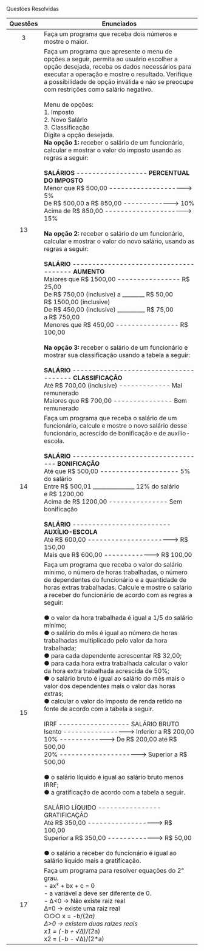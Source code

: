 Questões Resolvidas 

| Questões | Enunciados |
| :-------------: | ------------- |
| 3 | Faça um programa que receba dois números e mostre o maior. |
| 13 | Faça um programa que apresente o menu de opções a seguir, permita ao usuário escolher a opção desejada, receba os dados necessários para executar a operação e mostre o resultado. Verifique a possibilidade de opção inválida e não se preocupe com restrições como salário negativo. <br> <br> Menu de opções: <br> 1. Imposto <br> 2. Novo Salário <br> 3. Classificação <br> Digite a opção desejada. <br> **Na opção 1:** receber o salário de um funcionário, calcular e mostrar o valor do imposto usando as regras a seguir: <br> <br> **SALÁRIOS** ------------------ **PERCENTUAL DO IMPOSTO** <br> Menor que R$ 500,00 --------------------> 5% <br> De R$ 500,00 a R$ 850,00 -------------> 10% <br> Acima de R$ 850,00 ---------------------> 15% <br> <br> **Na opção 2:** receber o salário de um funcionário, calcular e mostrar o valor do novo salário, usando as regras a seguir: <br> <br> **SALÁRIO** -------------------------------------- **AUMENTO** <br> Maiores que R$ 1500,00 ---------------- R$ 25,00 <br> De R$ 750,00 (inclusive) a ________ R$ 50,00  <br> R$ 1500,00 (inclusive)  <br> De R$ 450,00 (inclusive) __________ R$ 75,00 <br> a R$ 750,00  <br> Menores que R$ 450,00 ---------------- R$ 100,00 <br> <br> **Na opção 3:** receber o salário de um funcionário e mostrar sua classificação usando a tabela a seguir: <br> <br> **SALÁRIO** -------------------------------------- **CLASSIFICAÇÃO** <br> Até R$ 700,00 (inclusive) ------------- Mal remunerado <br> Maiores que R$ 700,00 --------------- Bem remunerado <br>  |
| 14 | Faça um programa que receba o salário de um funcionário, calcule e mostre o novo salário desse funcionário, acrescido de bonificação e de auxílio-escola. <br> <br> **SALÁRIO** ---------------------------------- **BONIFICAÇÃO** <br> Até que R$ 500,00 -------------------- 5% do salário <br> Entre R$ 500,01 _______________ 12% do salário  <br> e R$ 1200,00 <br> Acima de R$ 1200,00 --------------- Sem bonificação  <br> <br>  **SALÁRIO** ------------------------- **AUXÍLIO-ESCOLA** <br> Até R$ 600,00 ----------------------> R$ 150,00 <br> Mais que R$ 600,00 -------------> R$ 100,00  |
15 | Faça um programa que receba o valor do salário mínimo, o número de horas trabalhadas, o número de dependentes do funcionário e a quantidade de horas extras trabalhadas. Calcule e mostre o salário a receber do funcionário de acordo com as regras a seguir: <br> <br> ● o valor da hora trabalhada é igual a 1/5 do salário mínimo; <br> ● o salário do mês é igual ao número de horas trabalhadas multiplicado pelo valor da hora trabalhada; <br> ● para cada dependente acrescentar R$ 32,00; <br> ● para cada hora extra trabalhada calcular o valor da hora extra trabalhada acrescida de 50%; <br> ● o salário bruto é igual ao salário do mês mais o valor dos dependentes mais o valor das horas extras; <br> ● calcular o valor do imposto de renda retido na fonte de acordo com a tabela a seguir. <br> <br> IRRF ------------------ SALÁRIO BRUTO <br> Isento -----------------> Inferior a R$ 200,00 <br> 10% -------------> De R$ 200,00 até R$ 500,00 <br> 20% ---------------------> Superior a R$ 500,00 <br> <br> ● o salário líquido é igual ao salário bruto menos IRRF; <br>  ● a gratificação de acordo com a tabela a seguir. <br> <br> SALÁRIO LÍQUIDO ---------------- GRATIFICAÇÃO <br> Até R$ 350,00 ------------------> R$ 100,00 <br> Superior a R$ 350,00 -------------> R$ 50,00 <br> <br> ● o salário a receber do funcionário é igual ao salário líquido mais a gratificação.
| 17 | Faça um programa para resolver equações do 2° grau. <br> - ax² + bx + c = 0 <br> - a variável a deve ser diferente de 0. <br> - Δ<0 -> Não existe raiz real <br> Δ=0 -> existe uma raiz real <br> ○○○ x = -b/(2*a) <br> Δ>0 -> existem duas raízes reais <br> x1 = (-b + √Δ)/(2*a) <br> x2 = (-b - √Δ)/(2*a) |